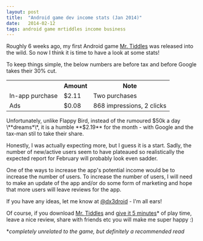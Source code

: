 ```yaml
---
layout: post
title:  "Android game dev income stats (Jan 2014)"
date:   2014-02-12
tags: android game mrtiddles income business
---
```


Roughly 6 weeks ago, my first Android game [Mr. Tiddles](https://play.google.com/store/apps/details?id=com.psychopyko.dx3.mrtiddles) was released into the wild. So now I think it is time to have a look at some stats!

To keep things simple, the below numbers are before tax and before Google takes their 30% cut.

<table>
   <tr>
      <th></th>
      <th>Amount</th>
      <th class="align-left">Note</th>
   </tr>
   <tr>
      <td class="align-right">In-app purchase</td>
      <td class="align-center">$2.11</td>
      <td>Two purchases</td>
   </tr>
   <tr>
      <td class="align-right">Ads</td>
      <td class="align-center">$0.08</td>
      <td>868 impressions, 2 clicks</td>
   </tr>
</table>

Unfortunately, unlike Flappy Bird, instead of the rumoured $50k a day \**dreams*\*, it is a humble **$2.19** for the month - with Google and the tax-man stil to take their share.

Honestly, I was actually expecting more, but I guess it is a start. Sadly, the number of new/active users seem to have plateaued so realistically the expected report for February will probably look even sadder.

One of the ways to increase the app's potential income would be to increase the number of users. To increase the number of users, I will need to make an update of the app and/or do some form of marketing and hope that more users will leave reviews for the app.

If you have any ideas, let me know at [@dx3droid](https://twitter.com/dx3droid) - I'm all ears!

Of course, if you download [Mr. Tiddles](https://play.google.com/store/apps/details?id=com.psychopyko.dx3.mrtiddles) and [give it 5 minutes](http://signalvnoise.com/posts/3124-give-it-five-minutes)* of play time, leave a nice review, share with friends etc you will make me super happy :)

\**completely unrelated to the game, but definitely a recommended read*
